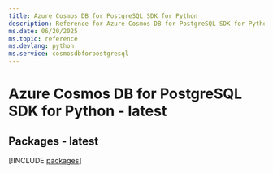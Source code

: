 ```yaml
---
title: Azure Cosmos DB for PostgreSQL SDK for Python
description: Reference for Azure Cosmos DB for PostgreSQL SDK for Python
ms.date: 06/20/2025
ms.topic: reference
ms.devlang: python
ms.service: cosmosdbforpostgresql
---
```

# Azure Cosmos DB for PostgreSQL SDK for Python - latest
## Packages - latest
[!INCLUDE [packages](cosmos-db-for-postgresql-index.md)]